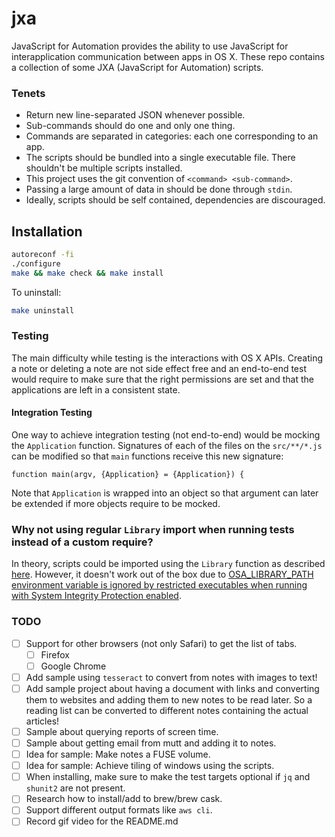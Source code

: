# jxa

JavaScript for Automation provides the ability to use JavaScript for
interapplication communication between apps in OS X. These repo contains a
collection of some JXA (JavaScript for Automation) scripts.

### Tenets

 * Return new line-separated JSON whenever possible.
 *  Sub-commands should do one and only one thing.
 * Commands are separated in categories: each one corresponding to an app.
 * The scripts should be bundled into a single executable file. There shouldn't
   be multiple scripts installed.
 * This project uses the git convention of `<command> <sub-command>`.
 * Passing a large amount of data in should be done through `stdin`.
 * Ideally, scripts should be self contained, dependencies are discouraged.

## Installation

```sh
autoreconf -fi
./configure
make && make check && make install
```

To uninstall:

```sh
make uninstall
```

### Testing

The main difficulty while testing is the interactions with OS X APIs. Creating
a note or deleting a note are not side effect free and an end-to-end test would
require to make sure that the right permissions are set and that the
applications are left in a consistent state.

#### Integration Testing

One way to achieve integration testing (not end-to-end) would be mocking the
`Application` function. Signatures of each of the files on the `src/**/*.js`
can be modified so that `main` functions receive this new signature:

```
function main(argv, {Application} = {Application}) {
```

Note that `Application` is wrapped into an object so that argument can later be
extended if more objects require to be mocked.

### Why not using regular `Library` import when running tests instead of a custom require?

In theory, scripts could be imported using the `Library` function as described
[here](https://developer.apple.com/library/archive/documentation/AppleScript/Conceptual/AppleScriptLangGuide/conceptual/ASLR_script_objects.html). However, it doesn't work out of the box due to [OSA_LIBRARY_PATH environment variable is ignored by restricted executables when running with System Integrity Protection enabled](https://stackoverflow.com/questions/35389058/why-wont-osa-library-path-not-work-as-documented-for-jxa).

### TODO

* [ ] Support for other browsers (not only Safari) to get the list of tabs.
  * [ ] Firefox
  * [ ] Google Chrome
* [ ] Add sample using `tesseract` to convert from notes with images to text!
* [ ] Add sample project about having a document with links and converting them
  to websites and adding them to new notes to be read later. So a reading list
  can be converted to different notes containing the actual articles!
* [ ] Sample about querying reports of screen time.
* [ ] Sample about getting email from mutt and adding it to notes.
* [ ] Idea for sample: Make notes a FUSE volume.
* [ ] Idea for sample: Achieve tiling of windows using the scripts.
* [ ] When installing, make sure to make the test targets optional if `jq` and
  `shunit2` are not present.
* [ ] Research how to install/add to brew/brew cask.
* [ ] Support different output formats like `aws cli`.
* [ ] Record gif video for the README.md
